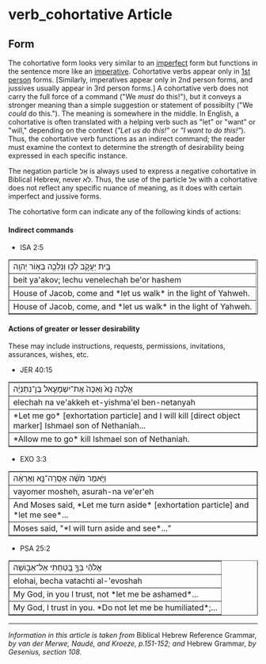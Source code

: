 # verb_cohortative Article

## Form
The cohortative form looks very similar to an [imperfect](https://git.door43.org/Door43/en-uhg/src/master/content/verb_imperfect/02.md) form but functions in the sentence more like an [imperative](https://git.door43.org/Door43/en-uhg/src/master/content/verb_imperative/02.md). Cohortative verbs appear only in [1st person](https://git.door43.org/Door43/en-uhg/src/master/content/person_fist/02.md) forms. [Similarly, imperatives appear only in 2nd person forms, and jussives usually appear in 3rd person forms.]  A cohortative verb does not carry the full force of a command ("We *must* do this!"), but it conveys a stronger meaning than a simple suggestion or statement of possibilty ("We *could* do this."). The meaning is somewhere in the middle. In English, a cohortative is often translated with a helping verb such as "let" or "want" or "will," depending on the context (*"Let us do this!"* or *"I want to do this!"*).  Thus, the cohortative verb functions as an indirect command; the reader must examine the context to determine the strength of desirability being expressed in each specific instance.

The negation particle אַל is always used to express a negative cohortative in Biblical Hebrew, never לֹא.  Thus, the use of the particle אַל with a cohortative does not reflect any specific nuance of meaning, as it does with certain imperfect and jussive forms.


The cohortative form can indicate any of the following kinds of actions:

#### Indirect commands

* ISA 2:5
<table border="1" class="docutils">
<colgroup>
<col width="100%" />
</colgroup>
<tbody valign="top">
<tr class="row-odd"><td>בֵּ֖ית יַעֲקֹ֑ב לְכ֥וּ וְנֵלְכָ֖ה בְּא֥וֹר יְהוָֽה</td>
</tr>
<tr class="row-even"><td>beit ya'akov; lechu venelechah be'or hashem</td>
</tr>
<tr class="row-odd"><td>House of Jacob, come and *let us walk* in the light of Yahweh.</td>
</tr>
<tr class="row-even"><td>House of Jacob, come, and *let us walk* in the light of Yahweh.</td>
</tr>
</tbody>
</table>
 
#### Actions of greater or lesser desirability
These may include instructions, requests, permissions, invitations, assurances, wishes, etc.

* JER 40:15 
<table border="1" class="docutils">
<colgroup>
<col width="100%" />
</colgroup>
<tbody valign="top">
<tr class="row-odd"><td>אֵ֤לְכָה נָּא֙ וְאַכֶּה֙ אֶת־יִשְׁמָעֵ֣אל בֶּן־נְתַנְיָ֔ה</td>
</tr>
<tr class="row-even"><td>elechah na ve'akkeh et-yishma'el ben-netanyah</td>
</tr>
<tr class="row-odd"><td>*Let me go* [exhortation particle] and I will kill [direct object marker] Ishmael son of Nethaniah...</td>
</tr>
<tr class="row-even"><td>*Allow me to go* kill Ishmael son of Nethaniah.</td>
</tr>
</tbody>
</table>

* EXO 3:3
<table border="1" class="docutils">
<colgroup>
<col width="100%" />
</colgroup>
<tbody valign="top">
<tr class="row-odd"><td>וַיֹּ֣אמֶר מֹשֶׁ֔ה אָסֻֽרָה־נָּ֣א וְאֶרְאֶ֔ה</td>
</tr>
<tr class="row-even"><td>vayomer mosheh, asurah-na ve'er'eh</td>
</tr>
<tr class="row-odd"><td>And Moses said, *Let me turn aside* [exhortation particle] and *let me see*...</td>
</tr>
<tr class="row-even"><td>Moses said, "*I will turn aside and see*..."</td>
</tr>
</tbody>
</table>

* PSA 25:2
<table border="1" class="docutils">
<colgroup>
<col width="100%" />
</colgroup>
<tbody valign="top">
<tr class="row-odd"><td>אֱלֹהַ֗י בְּךָ֣ בָ֭טַחְתִּי אַל־אֵב֑וֹשָׁה</td>
</tr>
<tr class="row-even"><td>elohai, becha vatachti al-'evoshah</td>
</tr>
<tr class="row-odd"><td>My God, in you I trust, not *let me be ashamed*...</td>
</tr>
<tr class="row-even"><td>My God, I trust in you. *Do not let me be humiliated*;...</td>
</tr>
</tbody>
</table>


----------------------------------

*Information in this article is taken from* Biblical Hebrew Reference Grammar, *by van der Merwe, Naudé, and Kroeze, p.151-152; and* Hebrew Grammar, *by Gesenius, section 108.*